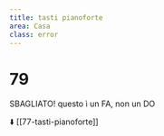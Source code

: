 ```yaml
---
title: tasti pianoforte
area: Casa
class: error
---
```

# 79

SBAGLIATO!
questo ì un FA, non un DO

⬇️ [[77-tasti-pianoforte]]
